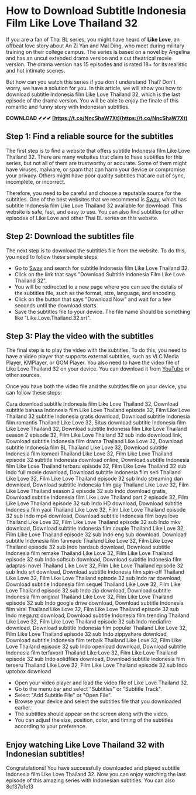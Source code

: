 
 
# How to Download Subtitle Indonesia Film Like Love Thailand 32
 
If you are a fan of Thai BL series, you might have heard of **Like Love**, an offbeat love story about An Zi Yan and Mai Ding, who meet during military training on their college campus. The series is based on a novel by Angelina and has an uncut extended drama version and a cut theatrical movie version. The drama version has 15 episodes and is rated 18+ for its realistic and hot intimate scenes.
 
But how can you watch this series if you don't understand Thai? Don't worry, we have a solution for you. In this article, we will show you how to download subtitle Indonesia film Like Love Thailand 32, which is the last episode of the drama version. You will be able to enjoy the finale of this romantic and funny story with Indonesian subtitles.
 
**DOWNLOAD ✔✔✔ [https://t.co/NncShaW7Xt](https://t.co/NncShaW7Xt)**


 
## Step 1: Find a reliable source for the subtitles
 
The first step is to find a website that offers subtitle Indonesia film Like Love Thailand 32. There are many websites that claim to have subtitles for this series, but not all of them are trustworthy or accurate. Some of them might have viruses, malware, or spam that can harm your device or compromise your privacy. Others might have poor quality subtitles that are out of sync, incomplete, or incorrect.
 
Therefore, you need to be careful and choose a reputable source for the subtitles. One of the best websites that we recommend is [Sway](https://sway.office.com/bPqmGqTCbzfIk3Yd), which has subtitle Indonesia film Like Love Thailand 32 available for download. This website is safe, fast, and easy to use. You can also find subtitles for other episodes of Like Love and other Thai BL series on this website.
 
## Step 2: Download the subtitles file
 
The next step is to download the subtitles file from the website. To do this, you need to follow these simple steps:
 
- Go to [Sway](https://sway.office.com/bPqmGqTCbzfIk3Yd) and search for subtitle Indonesia film Like Love Thailand 32.
- Click on the link that says "Download Subtitle Indonesia Film Like Love Thailand 32".
- You will be redirected to a new page where you can see the details of the subtitles file, such as the format, size, language, and encoding.
- Click on the button that says "Download Now" and wait for a few seconds until the download starts.
- Save the subtitles file to your device. The file name should be something like "Like.Love.Thailand.32.srt".

## Step 3: Play the video with the subtitles
 
The final step is to play the video with the subtitles. To do this, you need to have a video player that supports external subtitles, such as VLC Media Player, KMPlayer, or GOM Player. You also need to have the video file of Like Love Thailand 32 on your device. You can download it from [YouTube](https://www.youtube.com/watch?v=4ECWtMas5TU) or other sources.
 
Once you have both the video file and the subtitles file on your device, you can follow these steps:
 
Cara download subtitle Indonesia film Like Love Thailand 32,  Download subtitle bahasa Indonesia film Like Love Thailand episode 32,  Film Like Love Thailand 32 subtitle Indonesia gratis download,  Download subtitle Indonesia film romantis Thailand Like Love 32,  Situs download subtitle Indonesia film Like Love Thailand 32,  Download subtitle Indonesia film Like Love Thailand season 2 episode 32,  Film Like Love Thailand 32 sub Indo download link,  Download subtitle Indonesia film drama Thailand Like Love 32,  Download subtitle Indonesia film BL Thailand Like Love 32,  Download subtitle Indonesia film komedi Thailand Like Love 32,  Film Like Love Thailand episode 32 subtitle Indonesia download online,  Download subtitle Indonesia film Like Love Thailand terbaru episode 32,  Film Like Love Thailand 32 sub Indo full movie download,  Download subtitle Indonesia film seri Thailand Like Love 32,  Film Like Love Thailand episode 32 sub Indo streaming dan download,  Download subtitle Indonesia film gay Thailand Like Love 32,  Film Like Love Thailand season 2 episode 32 sub Indo download gratis,  Download subtitle Indonesia film Like Love Thailand part 2 episode 32,  Film Like Love Thailand episode 32 sub Indo HD download,  Download subtitle Indonesia film yaoi Thailand Like Love 32,  Film Like Love Thailand episode 32 sub Indo mp4 download,  Download subtitle Indonesia film boys love Thailand Like Love 32,  Film Like Love Thailand episode 32 sub Indo mkv download,  Download subtitle Indonesia film couple Thailand Like Love 32,  Film Like Love Thailand episode 32 sub Indo eng sub download,  Download subtitle Indonesia film fanmade Thailand Like Love 32,  Film Like Love Thailand episode 32 sub Indo hardsub download,  Download subtitle Indonesia film remake Thailand Like Love 32,  Film Like Love Thailand episode 32 sub Indo softsub download,  Download subtitle Indonesia film adaptasi novel Thailand Like Love 32,  Film Like Love Thailand episode 32 sub Indo srt download,  Download subtitle Indonesia film spin-off Thailand Like Love 32,  Film Like Love Thailand episode 32 sub Indo rar download,  Download subtitle Indonesia film sequel Thailand Like Love 32,  Film Like Love Thailand episode 32 sub Indo zip download,  Download subtitle Indonesia film original Thailand Like Love 32,  Film Like Love Thailand episode 32 sub Indo google drive download,  Download subtitle Indonesia film viral Thailand Like Love 32,  Film Like Love Thailand episode 32 sub Indo mega.nz download,  Download subtitle Indonesia film trending Thailand Like Love 32,  Film Like Love Thailand episode 32 sub Indo mediafire download,  Download subtitle Indonesia film populer Thailand Like Love 32,  Film Like Love Thailand episode 32 sub Indo zippyshare download,  Download subtitle Indonesia film terbaik Thailand Like Love 32,  Film Like Love Thailand episode 32 sub Indo openload download,  Download subtitle Indonesia film terfavorit Thailand Like Love 32,  Film Like Love Thailand episode 32 sub Indo solidfiles download,  Download subtitle Indonesia film terseru Thailand Like Love 32,  Film Like Love Thailand episode 32 sub Indo uptobox download

- Open your video player and load the video file of Like Love Thailand 32.
- Go to the menu bar and select "Subtitles" or "Subtitle Track".
- Select "Add Subtitle File" or "Open File".
- Browse your device and select the subtitles file that you downloaded earlier.
- The subtitles should appear on the screen along with the video.
- You can adjust the size, position, color, and timing of the subtitles according to your preference.

## Enjoy watching Like Love Thailand 32 with Indonesian subtitles!
 
Congratulations! You have successfully downloaded and played subtitle Indonesia film Like Love Thailand 32. Now you can enjoy watching the last episode of this amazing series with Indonesian subtitles. You can also
 8cf37b1e13
 
